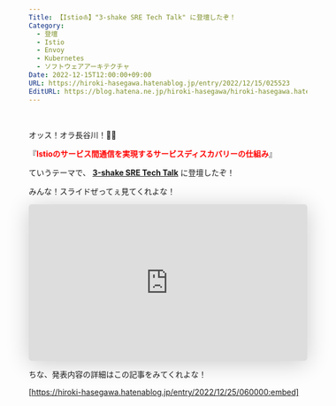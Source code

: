```yaml
---
Title: 【Istio⛵️】"3-shake SRE Tech Talk" に登壇したぞ！
Category:
  - 登壇
  - Istio
  - Envoy
  - Kubernetes
  - ソフトウェアアーキテクチャ
Date: 2022-12-15T12:00:00+09:00
URL: https://hiroki-hasegawa.hatenablog.jp/entry/2022/12/15/025523
EditURL: https://blog.hatena.ne.jp/hiroki-hasegawa/hiroki-hasegawa.hatenablog.jp/atom/entry/6801883189101951974
---
```


<br>

オッス！オラ長谷川！✋🏻

『**<font color="#FF0000">Istioのサービス間通信を実現するサービスディスカバリーの仕組み</font>**』

ていうテーマで、 **<a href="https://3-shake.connpass.com/event/267080/">3-shake SRE Tech Talk</a>** に登壇したぞ！

みんな！スライドぜってぇ見てくれよな！

<iframe class="speakerdeck-iframe" frameborder="0" src="https://speakerdeck.com/player/5ad89008251f49cca2e0be7a4da36479" title="⛵️ Istioのサービス間通信を実現するサービスディスカバリーの仕組み" allowfullscreen="true" style="border: 0px; background: padding-box padding-box rgba(0, 0, 0, 0.1); margin: 0px; padding: 0px; border-radius: 6px; box-shadow: rgba(0, 0, 0, 0.2) 0px 5px 40px; width: 100%; height: auto; aspect-ratio: 560 / 315;" data-ratio="1.7777777777777777"></iframe>

<br>

ちな、発表内容の詳細はこの記事をみてくれよな！

[https://hiroki-hasegawa.hatenablog.jp/entry/2022/12/25/060000:embed]

<br>
